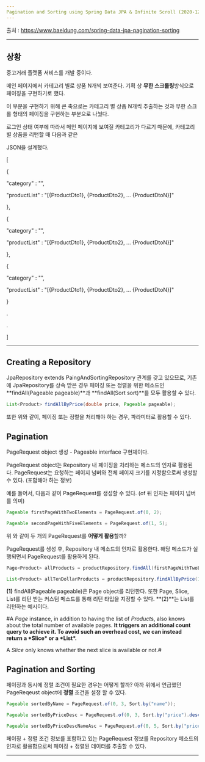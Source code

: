 ```yaml
---
Pagination and Sorting using Spring Data JPA & Infinite Scroll (2020-12-23) 
---
```


출처 : https://www.baeldung.com/spring-data-jpa-pagination-sorting

___

## 상황 

중고거래 플랫폼 서비스를 개발 중이다. 

메인 페이지에서 카테고리 별로 상품 N개씩 보여준다. 기획 상 **무한 스크롤링**방식으로 페이징을 구현하기로 했다. 

이 부분을 구현하기 위해 큰 축으로는 카테고리 별 상품 N개씩 추출하는 것과 무한 스크롤 형태의 페이징을 구현하는 부분으로 나눴다. 

로그인 상태 여부에 따라서 메인 페이지에 보여질 카테고리가 다르기 때문에, 카테고리별 상품을 리턴할 때 다음과 같은 

JSON을 설계했다. 

[

{

"category" : "",

"productList" : "[{ProductDto1}, {ProductDto2}, ... {ProductDtoN}]"

},

{

"category" : "",

"productList" : "[{ProductDto1}, {ProductDto2}, ... {ProductDtoN}]"

},

{

"category" : "",

"productList" : "[{ProductDto1}, {ProductDto2}, ... {ProductDtoN}]"

}

.

.

]

___



## Creating a Repository 

JpaRepository extends PaingAndSortingRepository 관계를 갖고 있으므로, 기존에 JpaRepository를 상속 받은 경우 페이징 또는 정렬을 위한 메소드인 **findAll(Pageable pageable)**과 **findAll(Sort sort)**를 모두 활용할 수 있다. 

```java
List<Product> findAllByPrice(double price, Pageable pageable);
```

또한 위와 같이, 페이징 또는 정렬을 처리해야 하는 경우, 파라미터로 활용할 수 있다. 

## Pagination

PageRequest object 생성 - Pageable interface 구현체이다. 

PageRequest object는 Repository 내 페이징을 처리하는 메소드의 인자로 활용된다. PageRequest는 요청하는 페이지 넘버와 전체 페이지 크기를 지정함으로써 생성할 수 있다. (포함해야 하는 정보)

예를 들어서, 다음과 같이 PageRequest를 생성할 수 있다. (of 뒤 인자는 페이지 넘버를 의미) 

```java
Pageable firstPageWithTwoElements = PageRequest.of(0, 2);  

Pageable secondPageWithFiveElements = PageRequest.of(1, 5); 
```

위 와 같이 두 개의 PageRequest를 **어떻게 활용**할까? 

PageRequest를 생성 후, Repository 내 메소드의 인자로 활용한다. 해당 메소드가 실행되면서 PageRequest를 활용하게 된다. 

```java
Page<Product> allProducts = productRepository.findAll(firstPageWithTwoElements); ----- (1)

List<Product> allTenDollarProducts = productRepository.findAllByPrice(10, secondPageWithFiveElements); ----- (2)
```
**(1)** findAll(Pageable pageable)은 Page<T> object를 리턴한다.  또한 Page<T>, Slice<T>, List<T>를 리턴 받는 커스텀 메소드를 통해 리턴 타입을 지정할 수 있다. **(2)**는 List<T>를 리턴하는 예시이다. 



#A *Page<T>* instance, in addition to having the list of *Product*s, also knows about the total number of available pages. **It triggers an additional count query to achieve it. To avoid such an overhead cost, we can instead return a \*Slice<T>\* or a \*List<T>\*.**

A *Slice* only knows whether the next slice is available or not.#


## Pagination and Sorting 

페이징과 동시에 정렬 조건이 필요한 경우는 어떻게 할까? 아까 위에서 언급했던 PageReqeust object에 **정렬** 조건을 설정 할 수 있다.

```java
Pageable sortedByName = PageRequest.of(0, 3, Sort.by("name")); 

Pageable sortedByPriceDesc = PageRequest.of(0, 3, Sort.by("price").descending());

Pageable sortedByPriceDescNameAsc = PageRequest.of(0, 5, Sort.by("price").descending().and(Sort.by("name")));
```
페이징 + 정렬 조건 정보를 포함하고 있는 PageRequest 정보를 Repository 메소드의 인자로 활용함으로써 페이징 + 정렬된 데이터를 추출할 수 있다. 

___



